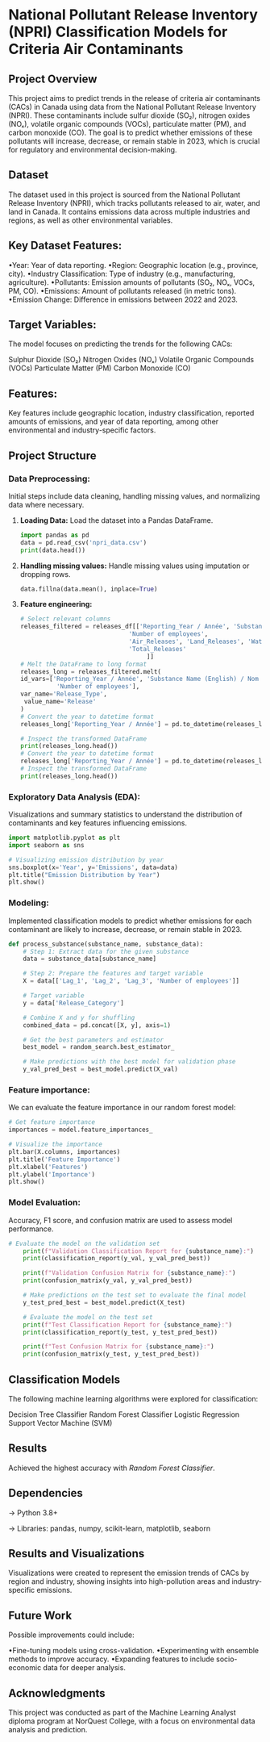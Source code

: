 # National Pollutant Release Inventory (NPRI) Classification Models for Criteria Air Contaminants
## Project Overview
This project aims to predict trends in the release of criteria air contaminants (CACs) in Canada using data from the National Pollutant Release Inventory (NPRI). These contaminants include sulfur dioxide (SO₂), nitrogen oxides (NOₓ), volatile organic compounds (VOCs), particulate matter (PM), and carbon monoxide (CO). The goal is to predict whether emissions of these pollutants will increase, decrease, or remain stable in 2023, which is crucial for regulatory and environmental decision-making.

## Dataset
The dataset used in this project is sourced from the National Pollutant Release Inventory (NPRI), which tracks pollutants released to air, water, and land in Canada. It contains emissions data across multiple industries and regions, as well as other environmental variables.

## Key Dataset Features:
•Year: Year of data reporting.
•Region: Geographic location (e.g., province, city).
•Industry Classification: Type of industry (e.g., manufacturing, agriculture).
•Pollutants: Emission amounts of pollutants (SO₂, NOₓ, VOCs, PM, CO).
•Emissions: Amount of pollutants released (in metric tons).
•Emission Change: Difference in emissions between 2022 and 2023.
## Target Variables: 
The model focuses on predicting the trends for the following CACs:

Sulphur Dioxide (SO₂)
Nitrogen Oxides (NOₓ)
Volatile Organic Compounds (VOCs)
Particulate Matter (PM)
Carbon Monoxide (CO)

## Features:
Key features include geographic location, industry classification, reported amounts of emissions, and year of data reporting, among other environmental and industry-specific factors.

## Project Structure
### Data Preprocessing: 
Initial steps include data cleaning, handling missing values, and normalizing data where necessary.
1. **Loading Data:**
   Load the dataset into a Pandas DataFrame.

   ```python
   import pandas as pd
   data = pd.read_csv('npri_data.csv')
   print(data.head())
   ```
2. **Handling missing values:**
   Handle missing values using imputation or dropping rows.
   ```python
   data.fillna(data.mean(), inplace=True)
   ```
3. **Feature engineering:**
   ```python
   # Select relevant columns
   releases_filtered = releases_df[['Reporting_Year / Année', 'Substance Name (English) / Nom de substance (Anglais)',
                                 'Number of employees',
                                 'Air_Releases', 'Land_Releases', 'Water_Releases',
                                 'Total_Releases'
                                      ]]
   # Melt the DataFrame to long format
   releases_long = releases_filtered.melt(
   id_vars=['Reporting_Year / Année', 'Substance Name (English) / Nom de substance (Anglais)',
             'Number of employees'],
   var_name='Release_Type',
    value_name='Release'
   )
   # Convert the year to datetime format
   releases_long['Reporting_Year / Année'] = pd.to_datetime(releases_long['Reporting_Year / Année'], format='%Y')

   # Inspect the transformed DataFrame
   print(releases_long.head())
   # Convert the year to datetime format
   releases_long['Reporting_Year / Année'] = pd.to_datetime(releases_long['Reporting_Year / Année'], format='%Y')
   # Inspect the transformed DataFrame
   print(releases_long.head())
   ```
### Exploratory Data Analysis (EDA): 
Visualizations and summary statistics to understand the distribution of contaminants and key features influencing emissions.
```python
import matplotlib.pyplot as plt
import seaborn as sns

# Visualizing emission distribution by year
sns.boxplot(x='Year', y='Emissions', data=data)
plt.title("Emission Distribution by Year")
plt.show()
```

### Modeling: 
Implemented classification models to predict whether emissions for each contaminant are likely to increase, decrease, or remain stable in 2023.
```python
def process_substance(substance_name, substance_data):
    # Step 1: Extract data for the given substance
    data = substance_data[substance_name]

    # Step 2: Prepare the features and target variable
    X = data[['Lag_1', 'Lag_2', 'Lag_3', 'Number of employees']]

    # Target variable
    y = data['Release_Category']

    # Combine X and y for shuffling
    combined_data = pd.concat([X, y], axis=1)

    # Get the best parameters and estimator
    best_model = random_search.best_estimator_

    # Make predictions with the best model for validation phase
    y_val_pred_best = best_model.predict(X_val)

```
### Feature importance:
We can evaluate the feature importance in our random forest model:
```python
# Get feature importance
importances = model.feature_importances_

# Visualize the importance
plt.bar(X.columns, importances)
plt.title('Feature Importance')
plt.xlabel('Features')
plt.ylabel('Importance')
plt.show()
```

### Model Evaluation: 
Accuracy, F1 score, and confusion matrix are used to assess model performance.
```python
# Evaluate the model on the validation set
    print(f"Validation Classification Report for {substance_name}:")
    print(classification_report(y_val, y_val_pred_best))

    print(f"Validation Confusion Matrix for {substance_name}:")
    print(confusion_matrix(y_val, y_val_pred_best))

    # Make predictions on the test set to evaluate the final model
    y_test_pred_best = best_model.predict(X_test)

    # Evaluate the model on the test set
    print(f"Test Classification Report for {substance_name}:")
    print(classification_report(y_test, y_test_pred_best))

    print(f"Test Confusion Matrix for {substance_name}:")
    print(confusion_matrix(y_test, y_test_pred_best))
```

## Classification Models
The following machine learning algorithms were explored for classification:

Decision Tree Classifier
Random Forest Classifier
Logistic Regression
Support Vector Machine (SVM)

## Results
Achieved the highest accuracy with *Random Forest Classifier*.

## Dependencies
-> Python 3.8+

-> Libraries: pandas, numpy, scikit-learn, matplotlib, seaborn

## Results and Visualizations
Visualizations were created to represent the emission trends of CACs by region and industry, showing insights into high-pollution areas and industry-specific emissions.

## Future Work
Possible improvements could include:

•Fine-tuning models using cross-validation.
•Experimenting with ensemble methods to improve accuracy.
•Expanding features to include socio-economic data for deeper analysis.

## Acknowledgments
This project was conducted as part of the Machine Learning Analyst diploma program at NorQuest College, with a focus on environmental data analysis and prediction.
